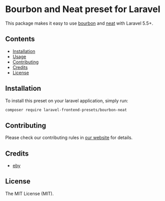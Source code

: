 # Bourbon and Neat preset for Laravel

This package makes it easy to use [bourbon](https://www.bourbon.io/) and [neat](https://neat.bourbon.io/) with Laravel 5.5+.

## Contents

- [Installation](#installation)
- [Usage](#usage)
- [Contributing](#contributing)
- [Credits](#credits)
- [License](#license)


## Installation

To install this preset on your laravel application, simply run:

``` bash
composer require laravel-frontend-presets/bourbon-neat
```

## Contributing

Please check our contributing rules in [our website](https://laravel-frontend-presets.github.io) for details.

## Credits

- [eby](https://github.com/eby)

## License

The MIT License (MIT).
